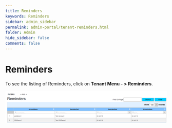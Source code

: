 ```yaml
---
title: Reminders
keywords: Reminders
sidebar: admin_sidebar
permalink: admin-portal/tenant-reminders.html
folder: Admin
hide_sidebar: false
comments: false
---
```


# Reminders

To see the listing of Reminders, click on **Tenant Menu - > Reminders**.

![](/images/TenReminders.png)
